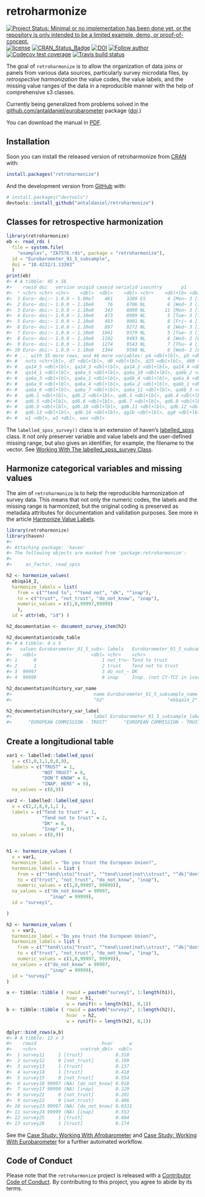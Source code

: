 
<!-- README.md is generated from README.Rmd. Please edit that file -->

# retroharmonize

<!-- badges: start -->

[![Project Status: Minimal or no implementation has been done yet, or
the repository is only intended to be a limited example, demo, or
proof-of-concept.](https://www.repostatus.org/badges/latest/concept.svg)](https://www.repostatus.org/#concept)
[![license](https://img.shields.io/badge/license-GPL--3-blue.svg)](https://www.gnu.org/licenses/gpl-3.0.en.html)
[![CRAN\_Status\_Badge](https://www.r-pkg.org/badges/version/eurobarometer)](https://cran.r-project.org/package=eurobarometer)
[![DOI](https://zenodo.org/badge/DOI/10.5281/zenodo.3937746.svg)](https://doi.org/10.5281/zenodo.3937746)
[![Follow
author](https://img.shields.io/twitter/follow/antaldaniel.svg?style=social)](https://twitter.com/intent/follow?screen_name=antaldaniel)
[![Codecov test
coverage](https://codecov.io/gh/antaldaniel/retroharmonize/branch/master/graph/badge.svg)](https://codecov.io/gh/antaldaniel/retroharmonize?branch=master)
[![Travis build
status](https://travis-ci.com/antaldaniel/retroharmonize.svg?branch=master)](https://travis-ci.com/antaldaniel/retroharmonize)
<!-- badges: end -->

The goal of `retroharmonize` is to allow the organization of data joins
or panels from various data sources, particularly survey microdata
files, by *retrospective harmonization* the value codes, the value
labels, and the missing value ranges of the data in a reproducible
manner with the help of comprehensive s3 classes.

Currently being generalized from problems solved in the
[github.com/antaldaniel/eurobarometer](\(https://github.com/antaldaniel/eurobarometer\))
package ([doi](https://doi.org/10.5281/zenodo.3825700).)

You can download the manual in [PDF](retroharmonize_0.1.1.pdf).

## Installation

Soon you can install the released version of retroharmonize from
[CRAN](https://CRAN.R-project.org) with:

``` r
install.packages("retroharmonize")
```

And the development version from [GitHub](https://github.com/) with:

``` r
# install.packages("devtools")
devtools::install_github("antaldaniel/retroharmonize")
```

## Classes for retrospective harmonization

``` r
library(retroharmonize)
eb <- read_rds ( 
  file = system.file(
    "examples", "ZA7576.rds", package = "retroharmonize"), 
  id = "Eurobarometer_91_5_subsample", 
  doi = "10.4232/1.13393"
  )
print(eb)
#> # A tibble: 45 x 56
#>    rowid doi   version uniqid caseid serialid isocntry       p1      p2    p3
#>  * <chr> <chr> <chr>    <dbl>  <dbl>    <dbl> <chr>    <dbl+lb> <dbl+l> <dbl>
#>  1 Euro~ doi:~ 1.0.0 ~ 5.00e7    481     3209 ES        4 [Mon~ 3 [13 ~    25
#>  2 Euro~ doi:~ 1.0.0 ~ 1.10e8     76     8706 NL        6 [Wed~ 3 [13 ~    58
#>  3 Euro~ doi:~ 1.0.0 ~ 1.10e8    343     8890 NL       11 [Mon~ 3 [13 ~    56
#>  4 Euro~ doi:~ 1.0.0 ~ 1.10e8    473     8989 NL        5 [Tue~ 3 [13 ~    62
#>  5 Euro~ doi:~ 1.0.0 ~ 1.10e8    493     9001 NL        8 [Fri~ 4 [17 ~    30
#>  6 Euro~ doi:~ 1.0.0 ~ 1.10e8    897     9272 NL        6 [Wed~ 3 [13 ~    56
#>  7 Euro~ doi:~ 1.0.0 ~ 1.10e8   1041     9379 NL        5 [Tue~ 3 [13 ~    57
#>  8 Euro~ doi:~ 1.0.0 ~ 1.10e8   1192     9493 NL        6 [Wed~ 2 [8 -~    60
#>  9 Euro~ doi:~ 1.0.0 ~ 1.10e8   1274     9543 NL        7 [Thu~ 4 [17 ~    57
#> 10 Euro~ doi:~ 1.0.0 ~ 1.10e8   1344     9590 NL        6 [Wed~ 2 [8 -~    83
#> # ... with 35 more rows, and 46 more variables: p4 <dbl+lbl>, p5 <dbl+lbl>,
#> #   nuts <chr+lbl>, d7 <dbl+lbl>, d8 <dbl+lbl>, d25 <dbl+lbl>, d60 <dbl+lbl>,
#> #   qa14_5 <dbl+lbl>, qa14_3 <dbl+lbl>, qa14_2 <dbl+lbl>, qa14_4 <dbl+lbl>,
#> #   qa14_1 <dbl+lbl>, qa6a_5 <dbl+lbl>, qa6a_10 <dbl+lbl>, qa6b_2 <dbl+lbl>,
#> #   qa6a_3 <dbl+lbl>, qa6a_1 <dbl+lbl>, qa6b_4 <dbl+lbl>, qa6a_8 <dbl+lbl>,
#> #   qa6a_9 <dbl+lbl>, qa6a_4 <dbl+lbl>, qa6a_2 <dbl+lbl>, qa6b_1 <dbl+lbl>,
#> #   qa6a_6 <dbl+lbl>, qa6a_7 <dbl+lbl>, qa6a_11 <dbl+lbl>, qa6b_3 <dbl+lbl>,
#> #   qd6.1 <dbl+lbl>, qd6.2 <dbl+lbl>, qd6.3 <dbl+lbl>, qd6.4 <dbl+lbl>,
#> #   qd6.5 <dbl+lbl>, qd6.6 <dbl+lbl>, qd6.7 <dbl+lbl>, qd6.8 <dbl+lbl>,
#> #   qd6.9 <dbl+lbl>, qd6.10 <dbl+lbl>, qd6.11 <dbl+lbl>, qd6.12 <dbl+lbl>,
#> #   qd6.13 <dbl+lbl>, qd6.14 <dbl+lbl>, qg1b <dbl+lbl>, qg8 <dbl+lbl>,
#> #   w1 <dbl>, w3 <dbl>, wex <dbl>
```

The `labelled_spss_survey()` class is an extension of haven’s
[labelled\_spss](https://haven.tidyverse.org/reference/labelled_spss.html)
class. It not only preserver variable and value labels and the
user-defined missing range, but also gives an identifier, for example,
the filename to the vector. See [Working With The labelled\_spss\_survey
Class](http://retroharmonize.satellitereport.com/articles/labelled_spss_survey.html).

## Harmonize categorical variables and missing values

The aim of `retroharmonize` is to help the reproducible harmonization of
survey data. This means that not only the numeric codes, the labels and
the missing range is harmonized, but the original coding is preserved as
metadata attributes for documentation and validation purposes. See more
in the article [Harmonize Value
Labels](http://retroharmonize.satellitereport.com/articles/harmonize_labels.html).

``` r
library(retroharmonize)
library(haven)
#> 
#> Attaching package: 'haven'
#> The following objects are masked from 'package:retroharmonize':
#> 
#>     as_factor, read_spss

h2 <- harmonize_values(
  eb$qa14_2,  
  harmonize_labels = list(
    from = c("^tend to", "^tend not", "dk", "^inap"), 
    to = c("trust", "not_trust", "do_not_know", "inap"), 
    numeric_values = c(1,0,99997,99999)
    ), 
  id = attr(eb, "id") )

h2_documentation <- document_survey_item(h2)
```

``` r
h2_documentation$code_table
#> # A tibble: 4 x 5
#>   values Eurobarometer_91_5_subs~ labels   Eurobarometer_91_5_subsample~ missing
#>    <dbl>                    <dbl> <chr>    <chr>                         <lgl>  
#> 1      0                        1 not_tru~ Tend to trust                 FALSE  
#> 2      1                        2 trust    Tend not to trust             FALSE  
#> 3  99997                        3 do_not_~ DK                            TRUE   
#> 4  99999                        9 inap     Inap. (not CY-TCC in isocntr~ TRUE
```

``` r
h2_documentation$history_var_name
#>                              name Eurobarometer_91_5_subsample_name 
#>                              "h2"                       "eb$qa14_2"
```

``` r
h2_documentation$history_var_label
#>                              label Eurobarometer_91_5_subsample_label 
#>      "EUROPEAN COMMISSION - TRUST"      "EUROPEAN COMMISSION - TRUST"
```

## Create a longitudional table

``` r
var1 <- labelled::labelled_spss(
  x = c(1,0,1,1,0,8,9), 
  labels = c("TRUST" = 1, 
             "NOT TRUST" = 0, 
             "DON'T KNOW" = 8, 
             "INAP. HERE" = 9), 
  na_values = c(8,9))

var2 <- labelled::labelled_spss(
  x = c(2,2,8,9,1,1 ), 
  labels = c("Tend to trust" = 1, 
             "Tend not to trust" = 2, 
             "DK" = 8, 
             "Inap" = 9), 
  na_values = c(8,9))


h1 <- harmonize_values (
  x = var1, 
  harmonize_label = "Do you trust the European Union?",
  harmonize_labels = list ( 
    from = c("^tend\\sto|^trust", "^tend\\snot|not\\strust", "^dk|^don", "^inap"), 
    to = c("trust", "not_trust", "do_not_know", "inap"),
    numeric_values = c(1,0,99997, 99999)), 
  na_values = c("do_not_know" = 99997,
                "inap" = 99999), 
  id = "survey1",

)

h2 <- harmonize_values (
  x = var2, 
  harmonize_label = "Do you trust the European Union?",
  harmonize_labels = list ( 
    from = c("^tend\\sto|^trust", "^tend\\snot|not\\strust", "^dk|^don", "^inap"), 
    to = c("trust", "not_trust", "do_not_know", "inap"),
    numeric_values = c(1,0,99997, 99999)), 
  na_values = c("do_not_know" = 99997,
                "inap" = 99999), 
  id = "survey2"
)

a <- tibble::tibble ( rowid = paste0("survey1", 1:length(h1)),
                      hvar = h1, 
                      w = runif(n = length(h1), 0,1))
b <- tibble::tibble ( rowid = paste0("survey2", 1:length(h2)),
                      hvar  = h2, 
                      w = runif(n = length(h2), 0,1))

dplyr::bind_rows(a,b)
#> # A tibble: 13 x 3
#>    rowid                        hvar      w
#>    <chr>                <retroh_dbl>  <dbl>
#>  1 survey11     1 [trust]            0.310 
#>  2 survey12     0 [not_trust]        0.199 
#>  3 survey13     1 [trust]            0.137 
#>  4 survey14     1 [trust]            0.410 
#>  5 survey15     0 [not_trust]        0.554 
#>  6 survey16 99997 (NA) [do_not_know] 0.918 
#>  7 survey17 99999 (NA) [inap]        0.129 
#>  8 survey21     0 [not_trust]        0.201 
#>  9 survey22     0 [not_trust]        0.406 
#> 10 survey23 99997 (NA) [do_not_know] 0.0331
#> 11 survey24 99999 (NA) [inap]        0.553 
#> 12 survey25     1 [trust]            0.604 
#> 13 survey26     1 [trust]            0.174
```

See the [Case Study: Working With
Afrobarometer](articles/afrobarometer.html) and [Case Study: Working
With Eurobarometer](articles/eurobarometer.html) for a further automated
workflow.

## Code of Conduct

Please note that the `retroharmonize` project is released with a
[Contributor Code of
Conduct](https://contributor-covenant.org/version/2/0/CODE_OF_CONDUCT.html).
By contributing to this project, you agree to abide by its terms.
